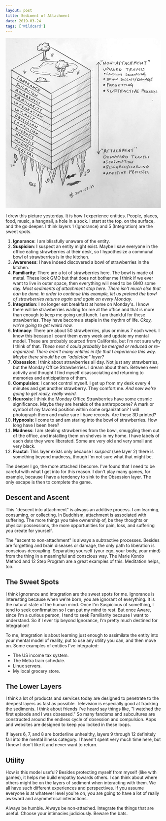 ```yaml
---
layout: post
title: Sediment of Attachment
date: 2019-03-24
tags: ['Wildcard']
---
```

![Sediment of Attachment Illustration](/assets/images/sediment.jpg)

I drew this picture yesterday. It is how I experience entities. People, places, food, music, a hangnail, a hole in a sock. I start at the top, on the surface, and the go deeper. I think layers 1 (Ignorance) and 5 (Integration) are the sweet spots.
<!--x-->

1. **Ignorance**: I am blissfully unaware of the entity.
2. **Suspicion**: I suspect an entity might exist. Maybe I saw everyone in the office eating strawberries at their desk, so I hypothesize a communal bowl of strawberries is in the kitchen.
3. **Awareness**: I have indeed discovered a bowl of strawberries in the kitchen.
4. **Familiarity**: There are a lot of strawberries here. The bowl is made of metal. These look GMO but that does not bother me I think if we ever want to live in outer space, then everything will need to be GMO some day.
   *Most sediments of attachment stop here. There isn't much else that can be done. In order to continue this example, let us pretend the bowl of strawberries returns again and again on every Monday.*
5. **Integration**: I no longer eat breakfast at home on Monday's. I know there will be strawberries waiting for me at the office and that is more than enough to keep me going until lunch. I am thankful for these strawberries. They have become a staple in the rhythm of life.
   *Okay, we're going to get weird now.*
6. **Intimacy**: There are about 50 strawberries, plus or minus 7 each week. I know this because I count them every week and update my mental model. These are probably sourced from California, but I'm not sure why I think of that.
   *These next 4 could probably be merged or reduced or re-organized. There aren't many entities in life that I experience this way. Maybe there should be an "addiction" layer?*
7. **Obsession**: I think about strawberries all day. Not just any strawberries, but the Monday Office Strawberries. I dream about them. Between ever activity and thought I find myself disassociating and returning to memories and anticipations of them.
8. **Compulsion**: I cannot control myself. I get up from my desk every 4 minutes and get another strawberry. They comfort me.
   *And now we're going to get really, really weird.*
9. **Neurosis**: I think the Monday Office Strawberries have some cosmic significance. Maybe they are heralds of the anthropocene? A mark or symbol of my favored position within some organization? I will photograph them and make sure I have records. Are these 3D printed?
10. **Hypnosis**: I come to and am staring into the bowl of strawberries. How long have I been here?
11. **Madness**: I am stealing strawberries from the bowl, smuggling them out of the office, and installing them on shelves in my home. I have labels of each date they were liberated. Some are very old and very small and very black.
12. **Fractal**: This layer exists only because I *suspect* (see layer 2) there is something beyond madness, though I'm not sure what that might be.

The deeper I go, the more attached I become. I've found that I need to be careful with what I get into for this reason. I don't play many games, for example, because I have a tendency to sink to the Obsession layer. The only escape is then to complete the game.

## Descent and Ascent

This "descent into attachment" is always an additive process. I am learning, consuming, or collecting. In Buddhism, attachment is associated with suffering. The more things you take ownership of, be they thoughts or physical possessions, the more opportunities for pain, loss, and suffering you create for yourself.

The "ascent to non-attachment" is always a subtractive processes. Besides are forgetting and brain diseases or damage, the only path to liberation is conscious decoupling. Separating yourself (your ego, your body, your mind) from the thing in a meaningful and conscious way. The Marie Kondo Method and 12 Step Program are a great examples of this. Meditation helps, too.

## The Sweet Spots

I think Ignorance and Integration are the sweet spots for me. Ignorance is interesting because when we're born, you are ignorant of everything. It is the natural state of the human mind. Once I'm Suspicious of something, I tend to seek confirmation so I can put my mind to rest. But once Aware, since I'm a curious person, I tend to seek Familiarity because I want to understand. So if I ever tip beyond Ignorance, I'm pretty much destined for Integration!

To me, Integration is about learning just enough to assimilate the entity into your mental model of reality, put to use any utility you can, and then move on. Some examples of entities I've integrated:

- The US income tax system.
- The Metra train schedule.
- Linux servers.
- My local grocery store.

## The Lower Layers

I think a lot of products and services today are designed to penetrate to the deepest layers as fast as possible. Television is especially good at fracking the sediments. I think about friends I've heard say things like, "I watched the first episode and I was obsessed." So many fandoms and subcultures are constructed around the endless cycle of obsession and compulsion. Apps and websites are designed to keep you locked in these loops.

If layers 6, 7, and 8 are borderline unhealthy, layers 9 through 12 definitely fall into the mental illness category. I haven't spent very much time here, but I know I don't like it and never want to return.

## Utility

How is this model useful? Besides protecting myself from myself (like with games), it helps me build empathy towards others. I can think about where others might be on the layers of sediment when interacting with them. We all have such different experiences and perspectives. If you assume everyone is at whatever level you're on, you are going to have a lot of really awkward and asymmetrical interactions.

Always be humble. Always be non-attached. Integrate the things that are useful. Choose your intimacies judiciously. Beware the bats.